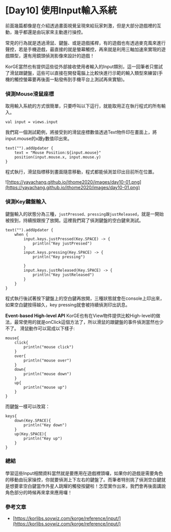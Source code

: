 # [Day10] 使用Input輸入系統
前面幾篇都像是在介紹透過畫面視覺呈現來給玩家刺激，但是大部分遊戲裡的互動，幾乎都還是由玩家來主動進行操控。

常見的行為就是透過滑鼠、鍵盤、或是遊戲搖桿，有的遊戲也有透過麥克風來進行聲控，若是手機遊戲，最直接的就是螢幕觸控，再來就是利用三軸加速來實現的遊戲類型，還有用鏡頭偵測影像來設計的遊戲！

KorGE當然也有提供這些從外部接收使用者輸入的Input類別，這一回筆者只嘗試了滑鼠跟鍵盤，這些可以直接在開發電腦上比較快進行示範的輸入類型來練習(手機的觸控螢幕要再後面一點發佈到手機平台上測試再來實驗)。

### 偵測Mouse滑鼠座標
取用輸入系統的方式很簡單，只要呼叫以下這行，就能取用正在執行程式的所有輸入。
```
val input = views.input
```
我們寫一個測試範例，將接受到的滑鼠座標數值透過Text物件印在畫面上，將input.mouse的x跟y數值印出來。
```
text("").addUpdater {
    text = "Mouse Position:${input.mouse}"
    position(input.mouse.x, input.mouse.y)
}
```
程式執行，滑鼠指標移到畫面隨意移動，程式都能偵測並印出目前所在位置。

![https://yayachang.github.io/ithome2020/images/day10-01.png](https://yayachang.github.io/ithome2020/images/day10-01.png)

### 偵測Key鍵盤輸入
鍵盤輸入的狀態分為三種，```justPressed、pressing跟justReleased```，就是一開始被按到，持續按跟按了放開。這裡我們寫了偵測鍵盤的空白鍵來測試。
```
text("").addUpdater {
    when {
        input.keys.justPressed(Key.SPACE) -> {
            println("Key justPressed")
        }
        input.keys.pressing(Key.SPACE) -> {
            println("Key pressing")

        }
        input.keys.justReleased(Key.SPACE) -> {
            println("Key justReleased")
        }
    }
}
```
程式執行後試著按下鍵盤上的空白鍵再放開，三種狀態就會在console上印出來，如果空白鍵按得越久，key pressing就會被持續偵測印出訊息。

**Event-based High-level API**
KorGE也有在View物件提供比較High-level的做法，最常使用的就是onClick這個方法了，所以滑鼠的跟鍵盤的事件偵測當然也少不了。
滑鼠動作可以寫成以下樣子:
```
mouse{
    click{
        println("mouse click")
    }
    over{
        println("mouse over")
    }
    down{
        println("mouse down")
    }
    up{
        println("mouse up")
    }
}
```
而鍵盤一樣可以改寫：
```
keys{
    down(Key.SPACE){
        println("Key down")
    }
    up(Key.SPACE){
        println("Key up")
    }
}
```

### 總結
學習這些Input相關資料當然就是要應用在遊戲裡頭囉，如果你的遊戲是需要角色的移動由玩家操控，你就要偵測上下左右的鍵盤了。而筆者特別挑了偵測空白鍵就是想要拿空白鍵當作外星人跳耀的觸發按鍵啦！怎麼實作出來，我們會再後面講說角色部分的時候再來拿來應用囉！

### 參考文章
* [https://korlibs.soywiz.com/korge/reference/input/](https://korlibs.soywiz.com/korge/reference/input/)
